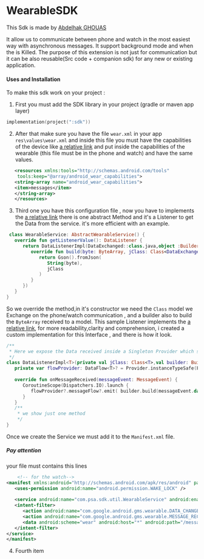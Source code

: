 # WearableSDK

This Sdk is made by [Abdelhak GHOUAS](https://github.com/ghouasabdelhak)

It allow us to communicate between phone and watch in the most easiest way with asynchronous messages.
It support background mode and when the is Killed.
The purpose of this extension is not just for communication but it can be also reusable(Src code + companion sdk) for any new or existing application.


#### Uses and Installation
To make this sdk work on your project :
1. First you must add the SDK library in your project (gradle or maven app layer)
```kotlin
implementation(project(":sdk"))
```
2. After that make sure you have the file `wear.xml`  in your app `res\values\wear.xml` and inside this file you must
   have the capabilities of the device like [a relative link](/sdk/src/main/res/values/wear.xml) and put inside the capabilities of
   the wearable (this file must be in the phone and watch) and have the same values.
```xml
   <resources xmlns:tools="http://schemas.android.com/tools"
    tools:keep="@array/android_wear_capabilities">
   <string-array name="android_wear_capabilities">
   <item>messages</item>
   </string-array>
   </resources>
```
3. Third one you have this configuration file , now you have to implements the [a relative link](/sdk/src/main/java/com/psa/sdk/service/AbstractWearableService.kt)
   there is one abstract Method and it's a Listener to get the Data from the service.
   it's more efficient with an example.
   
```kotlin
 class WearableService: AbstractWearableService() {
   override fun getListenerValue(): DataListener {
      return DataListenerImpl(DataExchanged::class.java,object :Builder<DataExchanged>{
         override fun build(byte: ByteArray, jClass: Class<DataExchanged>): DataExchanged {
            return Gson().fromJson(
               String(byte),
               jClass
            )
         }
      })
   }
}
```
   So we override the method,in it's constructor we need the `Class` model we Exchange on the phone/watch communication , and a builder also to build the `ByteArray` received to a model.
   This sample Listener implements the [a relative link](/sdk/src/main/java/com/psa/sdk/service/DataListener.kt), for more readability,clarity and comprehension,
   i created a custom implementation for this Interface , and there is how it look.
```kotlin
/**
 * Here we expose the Data received inside a Singleton Provider which store inside a [DataFlow] object
 */
class DataListenerImpl<T>(private val jClass: Class<T>,val builder: Builder<T>) : DataListener {
   private var flowProvider: DataFlow<T>? = Provider.instanceTypeSafe(FlowHandler<T>()::class.java)
   
   override fun onMessageReceived(messageEvent: MessageEvent) {
      CoroutineScope(Dispatchers.IO).launch {
         flowProvider?.messageFlow?.emit( builder.build(messageEvent.data,jClass))
      }
   }
   /**
    * we show just one method
    */
}
```
   Once we create the Service we must add it to the `Manifest.xml` file.
   ##### **Pay attention**
   your file must contains this lines
```xml
    <!-- for the watch-->
<manifest xmlns:android="http://schemas.android.com/apk/res/android" package="com.psa.sdk">
   <uses-permission android:name="android.permission.WAKE_LOCK" />
   
   <service android:name="com.psa.sdk.util.WearableService" android:enabled="true" android:exported="true">
   <intent-filter>
      <action android:name="com.google.android.gms.wearable.DATA_CHANGED" />
      <action android:name="com.google.android.gms.wearable.MESSAGE_RECEIVED" />
      <data android:scheme="wear" android:host="*" android:path="/messages" /><!-- path must be the same as wearables capability in wear.xml and a / before-->
   </intent-filter>
</service>
</manifest>
```
4. Fourth item